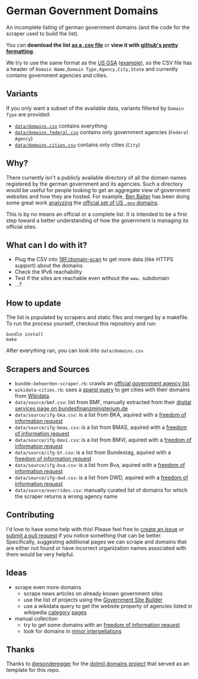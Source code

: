 German Government Domains
=========================

An incomplete listing of german government domains (and the code for the scraper used to build the list).

You can **download the list [as a .csv file](https://raw.githubusercontent.com/robbi5/german-gov-domains/master/data/domains.csv)** or **view it with [github's pretty formatting](https://github.com/robbi5/german-gov-domains/blob/master/data/domains.csv)**.

We try to use the same format as the [US GSA](https://github.com/GSA/data) ([example](https://github.com/GSA/data/blob/e0de99db0e1367e304043e88dbd4da8f391774be/dotgov-domains/2016-01-19-full.csv)), so the CSV file has a header of `Domain Name,Domain Type,Agency,City,State` and currently contains government agencies and cities.

## Variants

If you only want a subset of the available data, variants filtered by `Domain Type` are provided:

* [`data/domains.csv`](data/domains.csv) contains everything
* [`data/domains.federal.csv`](data/domains.federal.csv) contains only government agencies (`Federal Agency`)
* [`data/domains.cities.csv`](data/domains.cities.csv) contains only cities (`City`)

## Why?

There currently isn't a publicly available directory of all the domain names registered by the german government and its agencies. Such a directory would be useful for people looking to get an aggregate view of government websites and how they are hosted. For example, [Ben Balter](http://ben.balter.com) has been doing some great work [analyzing](http://ben.balter.com/2015/05/11/third-analysis-of-federal-executive-dotgovs/) the [official set of US `.gov` domains](https://github.com/GSA/data/tree/gh-pages/dotgov-domains).

This is by no means an official or a complete list. It is intended to be a first step toward a better understanding of how the government is managing its official sites.


## What can I do with it?

* Plug the CSV into [18F/domain-scan](https://github.com/18F/domain-scan) to get more data (like HTTPS support) about the domains
* Check the IPv6 reachability
* Test if the sites are reachable even without the `www.` subdomain
* ...?


## How to update

The list is populated by scrapers and static files and merged by a makefile.
To run the process yourself, checkout this repository and run:

    bundle install
    make

After everything ran, you can look into `data/domains.csv`.

## Scrapers and Sources

* `bundde-behoerden-scraper.rb`: crawls an [official government agency list](http://www.bund.de/Content/DE/Behoerden/Suche/Formular.html?nn=4641514).
* `wikidata-cities.rb`: uses a [sparql query](https://query.wikidata.org) to get cities with their domains from [Wikidata](https://wikidata.org).
* `data/source/bmf.csv`: list from BMF, manually extracted from their [digital services page on bundesfinanzministerium.de](http://www.bundesfinanzministerium.de/Web/DE/Service/Digitale-Angebote/Digitale-Angebote.html)
* `data/source/ifg-bka.csv`: is a list from BKA, aquired with a [freedom of information request](https://fragdenstaat.de/anfrage/registrierte-domains-des-bundeskriminalamts/)
* `data/source/ifg-bmas.csv`: is a list from BMAS, aquired with a [freedom of information request](https://fragdenstaat.de/anfrage/registrierte-domains-in-maschinenlesbarer-form-1/)
* `data/source/ifg-bmvi.csv`: is a list from BMVI, aquired with a [freedom of information request](https://fragdenstaat.de/anfrage/registrierte-domains-in-maschinenlesbarer-form/)
* `data/source/ifg-bt.csv`: is a list from Bundestag, aquired with a [freedom of information request](https://fragdenstaat.de/anfrage/online-und-social-media-prasenz-des-deutschen-bundestages/)
* `data/source/ifg-bva.csv`: is a list from Bva, aquired with a [freedom of information request](https://fragdenstaat.de/anfrage/registrierte-domains-in-maschinenlesbarer-form-6/)
* `data/source/ifg-dwd.csv`: is a list from DWD, aquired with a [freedom of information request](https://fragdenstaat.de/anfrage/registrierte-domains-in-maschinenlesbarer-form-2/)
* `data/source/overrides.csv`: manually curated list of domains for which the scraper returns a wrong agency name

## Contributing

I'd love to have some help with this! Please feel free to [create an issue](https://github.com/robbi5/german-gov-domains/issues) or [submit a pull request](https://github.com/robbi5/german-gov-domains/pulls) if you notice something that can be better. Specifically, suggesting additional pages we can scrape and domains that are either not found or have incorrect organization names associated with them would be very helpful.

## Ideas

* scrape even more domains
  * scrape news articles on already known government sites
  * use the list of projects using the [Government Site Builder](https://www.bva.bund.de/DE/Organisation/Abteilungen/Abteilung_BIT/Leistungen/IT_Produkte/GSB/Referenzen/Alle/node.html)
  * use a wikidata query to get the website property of agencies listed in wikipedia [category](https://de.wikipedia.org/wiki/Kategorie:Bundesbeh%C3%B6rde_(Deutschland)) [pages](https://de.wikipedia.org/wiki/Kategorie:Beh%C3%B6rde_(Deutschland))
* manual collection
  * try to get some domains with an [freedom of information request](https://fragdenstaat.de)
  * look for domains in [minor interpellations](https://kleineanfragen.de)

## Thanks

Thanks to [@esonderegger](https://github.com/esonderegger) for the [dotmil domains project](https://github.com/esonderegger/dotmil-domains) that served as an template for this repo.